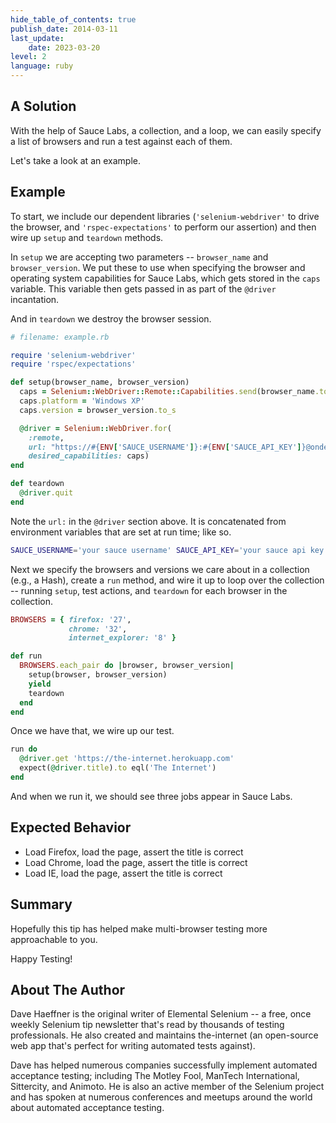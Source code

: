 ```yaml
---
hide_table_of_contents: true
publish_date: 2014-03-11
last_update:
    date: 2023-03-20
level: 2
language: ruby
---
```


## A Solution

With the help of Sauce Labs, a collection, and a loop, we can easily specify a list of browsers and run a test 
against each of them.

Let's take a look at an example.

## Example

To start, we include our dependent libraries (`'selenium-webdriver'` to drive the browser, and `'rspec-expectations'` 
to perform our assertion) and then wire up `setup` and `teardown` methods.

In `setup` we are accepting two parameters -- `browser_name` and `browser_version`. We put these to use when 
specifying the browser and operating system capabilities for Sauce Labs, which gets stored in the `caps` variable. 
This variable then gets passed in as part of the `@driver` incantation.

And in `teardown` we destroy the browser session.

```ruby
# filename: example.rb

require 'selenium-webdriver'
require 'rspec/expectations'

def setup(browser_name, browser_version)
  caps = Selenium::WebDriver::Remote::Capabilities.send(browser_name.to_sym)
  caps.platform = 'Windows XP'
  caps.version = browser_version.to_s

  @driver = Selenium::WebDriver.for(
    :remote,
    url: "https://#{ENV['SAUCE_USERNAME']}:#{ENV['SAUCE_API_KEY']}@ondemand.saucelabs.com/wd/hub",
    desired_capabilities: caps)
end

def teardown
  @driver.quit
end
```

Note the `url:` in the `@driver` section above. It is concatenated from environment variables that are set at run 
time; like so.

```sh
SAUCE_USERNAME='your sauce username' SAUCE_API_KEY='your sauce api key' ruby example.rb
```

Next we specify the browsers and versions we care about in a collection (e.g., a Hash), create a `run` method, and 
wire it up to loop over the collection -- running `setup`, test actions, and `teardown` for each browser in the 
collection.

```ruby
BROWSERS = { firefox: '27',
             chrome: '32',
             internet_explorer: '8' }

def run
  BROWSERS.each_pair do |browser, browser_version|
    setup(browser, browser_version)
    yield
    teardown
  end
end
```

Once we have that, we wire up our test.

```ruby
run do
  @driver.get 'https://the-internet.herokuapp.com'
  expect(@driver.title).to eql('The Internet')
end
```

And when we run it, we should see three jobs appear in Sauce Labs.

## Expected Behavior

+ Load Firefox, load the page, assert the title is correct
+ Load Chrome, load the page, assert the title is correct
+ Load IE, load the page, assert the title is correct

## Summary

Hopefully this tip has helped make multi-browser testing more approachable to you.

Happy Testing!

## About The Author

Dave Haeffner is the original writer of Elemental Selenium -- a free, once weekly Selenium tip newsletter that's 
read by thousands of testing professionals. He also created and maintains the-internet (an open-source web app that's 
perfect for writing automated tests against).

Dave has helped numerous companies successfully implement automated acceptance testing; including The Motley Fool, 
ManTech International, Sittercity, and Animoto. He is also an active member of the Selenium project and has spoken at 
numerous conferences and meetups around the world about automated acceptance testing.
